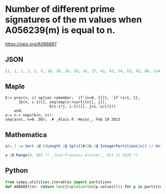 # Number of different prime signatures of the m values when A056239\(m\) is equal to n\.
https://oeis.org/A088887
## JSON
```JSON
[1, 1, 2, 3, 5, 5, 10, 10, 16, 18, 24, 27, 41, 42, 54, 63, 82, 88, 114, 123, 153, 169, 205, 224, 279, 296, 356, 389, 463, 499, 592, 638, 750, 803, 939, 996, 1173, 1253, 1441, 1543, 1772, 1891, 2158, 2305, 2619, 2780, 3166, 3358, 3805, 4026, 4522, 4810, 5405]
```
## Maple
```Maple
b:= proc(n, i) option remember; `if`(n=0, {[]}, `if`(i<1, {},
      {b(n, i-1)[], seq(map(x->sort([x[], j]),
                    b(n-i*j, i-1))[], j=1..n/i)}))
    end:
a:= n-> nops(b(n, n)):
seq(a(n), n=0..50);  # _Alois P. Heinz_, Feb 19 2013
```
## Mathematica
```Mathematica
a[n_] := Sort /@ ((Length /@ Split[#])& /@ IntegerPartitions[n]) // Union // Length;
```
```Mathematica
a /@ Range[0, 50] (* _Jean-François Alcover_, Oct 31 2020 *)
```
## Python
```Python
from sympy.utilities.iterables import partitions
def A088887(n): return len({tuple(sorted(p.values())) for p in partitions(n)}) # _Chai Wah Wu_, Sep 10 2023
```
